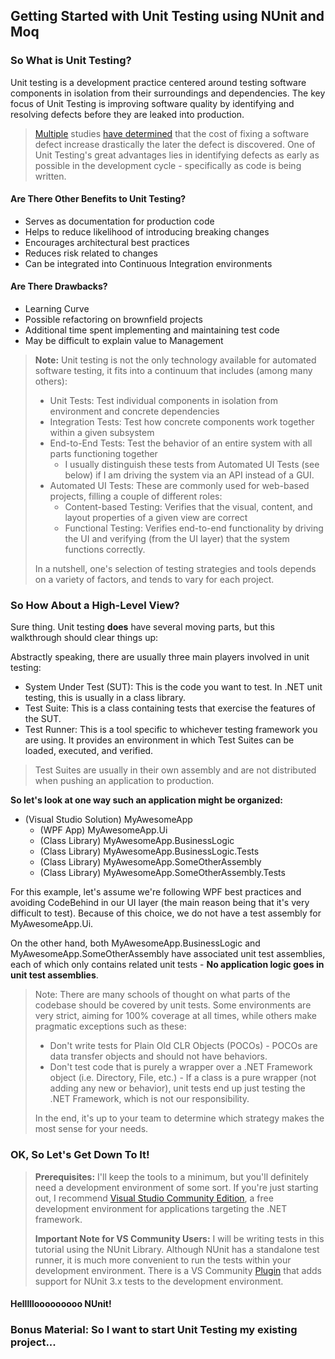 ﻿## Getting Started with Unit Testing using NUnit and Moq

### So What is Unit Testing?
Unit testing is a development practice centered around testing software components in isolation from their surroundings and dependencies.  The key focus of Unit Testing is improving software quality by identifying and resolving defects before they are leaked into production.

> [Multiple](http://blog.celerity.com/the-true-cost-of-a-software-bug) studies [have determined](http://xbsoftware.com/blog/cost-bugs-software-testing/) that the cost of fixing a software defect increase drastically the later the defect is discovered.  One of Unit Testing's great advantages lies in identifying defects as early as possible in the development cycle - specifically as code is being written.

#### Are There Other Benefits to Unit Testing?
* Serves as documentation for production code
* Helps to reduce likelihood of introducing breaking changes
* Encourages architectural best practices
* Reduces risk related to changes
* Can be integrated into Continuous Integration environments

#### Are There Drawbacks?
* Learning Curve
* Possible refactoring on brownfield projects
* Additional time spent implementing and maintaining test code
* May be difficult to explain value to Management

>**Note:**  Unit testing is not the only technology available for automated software testing, it fits into a continuum that includes (among many others):
>* Unit Tests:  Test individual components in isolation from environment and concrete dependencies
>* Integration Tests:  Test how concrete components work together within a given subsystem
>* End-to-End Tests:  Test the behavior of an entire system with all parts functioning together
>   * I usually distinguish these tests from Automated UI Tests (see below) if I am driving the system via an API instead of a GUI.
>* Automated UI Tests:  These are commonly used for web-based projects, filling a couple of different roles:
>   * Content-based Testing:  Verifies that the visual, content, and layout properties of a given view are correct
>   * Functional Testing:  Verifies end-to-end functionality by driving the UI and verifying (from the UI layer) that the system functions correctly. 
>
> In a nutshell, one's selection of testing strategies and tools depends on a variety of factors, and tends to vary for each project.  

### So How About a High-Level View?
Sure thing.  Unit testing **does** have several moving parts, but this walkthrough should clear things up:

Abstractly speaking, there are usually three main players involved in unit testing:
* System Under Test (SUT):  This is the code you want to test.  In .NET unit testing, this is usually in a class library.
* Test Suite:  This is a class containing tests that exercise the features of the SUT.
* Test Runner:  This is a tool specific to whichever testing framework you are using.  It provides an environment in which Test Suites can be loaded, executed, and verified.

> Test Suites are usually in their own assembly and are not distributed when pushing an application to production.

**So let's look at one way such an application might be organized:**

* (Visual Studio Solution) MyAwesomeApp
   * (WPF App) MyAwesomeApp.Ui
   * (Class Library) MyAwesomeApp.BusinessLogic
   * (Class Library) MyAwesomeApp.BusinessLogic.Tests
   * (Class Library) MyAwesomeApp.SomeOtherAssembly
   * (Class Library) MyAwesomeApp.SomeOtherAssembly.Tests

For this example, let's assume we're following WPF best practices and avoiding CodeBehind in our UI layer (the main reason being that it's very difficult to test).  Because of this choice, we do not have a test assembly for MyAwesomeApp.Ui.

On the other hand, both MyAwesomeApp.BusinessLogic and MyAwesomeApp.SomeOtherAssembly have associated unit test assemblies, each of which only contains related unit tests - **No application logic goes in unit test assemblies**.

> Note:  There are many schools of thought on what parts of the codebase should be covered by unit tests.  Some environments are very strict, aiming for 100% coverage at all times, while others make pragmatic exceptions such as these:
> * Don't write tests for Plain Old CLR Objects (POCOs) - POCOs are data transfer objects and should not have behaviors.
> * Don't test code that is purely a wrapper over a .NET Framework object (i.e. Directory, File, etc.) - If a class is a pure wrapper (not adding any new or behavior), unit tests end up just testing the .NET Framework, which is not our responsibility.
> 
> In the end, it's up to your team to determine which strategy makes the most sense for your needs.


### OK, So Let's Get Down To It!

> **Prerequisites:**  I'll keep the tools to a minimum, but you'll definitely need a development environment of some sort.  If you're just starting out, I recommend [Visual Studio Community Edition](https://www.visualstudio.com/vs/community/), a free development environment for applications targeting the .NET framework.
> 
>**Important Note for VS Community Users:**  I will be writing tests in this tutorial using the NUnit Library.  Although NUnit has a standalone test runner, it is much more convenient to run the tests within your development environment.  There is a VS Community [Plugin](https://marketplace.visualstudio.com/items?itemName=NUnitDevelopers.NUnit3TestAdapter) that adds support for NUnit 3.x tests to the development environment.

#### Helllllooooooooo NUnit!


### Bonus Material:  So I want to start Unit Testing my existing project...
